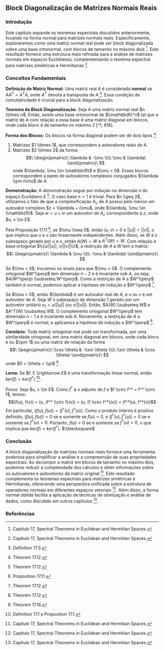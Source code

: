 ## Block Diagonalização de Matrizes Normais Reais

### Introdução
Este capítulo expande os teoremas espectrais discutidos anteriormente, focando na forma normal para matrizes normais reais. Especificamente, exploraremos como uma matriz normal real pode ser block diagonalizada sobre uma base ortonormal, com blocos de tamanho no máximo dois [^1]. Este resultado fornece uma estrutura mais refinada para a análise de matrizes normais em espaços Euclidianos, complementando o teorema espectral para matrizes simétricas e Hermitianas [^1].

### Conceitos Fundamentais

**Definição de Matriz Normal:** Uma matriz real $A$ é considerada **normal** se $A A^T = A^T A$, onde $A^T$ denota a transposta de $A$ [^626]. Essa condição de comutatividade é crucial para a block diagonalização.

**Teorema da Block Diagonalização:** Seja $A$ uma matriz normal real $n \\times n$. Então, existe uma base ortonormal de $\\mathbb{R}^n$ tal que a matriz de $A$ com relação a essa base é uma matriz diagonal em blocos, onde cada bloco é de tamanho no máximo $2$ [^1, 618].

**Forma dos Blocos:** Os blocos na forma diagonal podem ser de dois tipos [^618]:
1.  Matrizes $1 \\times 1$, que correspondem a autovalores reais de $A$.
2.  Matrizes $2 \\times 2$ da forma:
    $$\
    \\begin{pmatrix}\
    \\lambda & -\\mu \\\\\
    \\mu & \\lambda\
    \\end{pmatrix}\
    $$
    onde $\\lambda, \\mu \\in \\mathbb{R}$ e $\\mu > 0$. Esses blocos correspondem a pares de autovalores complexos conjugados $\\lambda \\pm i\\mu$ de $A$.

**Demonstração:** A demonstração segue por indução na dimensão $n$ do espaço Euclidiano $E$ [^618]. O caso base $n=1$ é trivial. Para $n \\geq 2$, utilizamos o fato de que a complexificação $A_c$ de $A$ possui pelo menos um autovalor complexo $z = \\lambda + i\\mu$, onde $\\lambda, \\mu \\in \\mathbb{R}$. Seja $w = u + iv$ um autovetor de $A_c$ correspondente a $z$, onde $u, v \\in E$.

Pela Proposição 17.11 [^617], se $\\mu \\neq 0$, então $(u, v) = 0$ e $||u|| = ||v||$, o que implica que $u$ e $v$ são linearmente independentes. Além disso, se $W$ é o subespaço gerado por $u$ e $v$, então $A(W) = W$ e $A^T(W) = W$. Com relação à base ortogonal $\\{u/||u||, v/||v||\\}$, a restrição de $A$ a $W$ tem a matriz:
$$\
\\begin{pmatrix}\
\\lambda & \\mu \\\\\
-\\mu & \\lambda\
\\end{pmatrix}\
$$

Se $\\mu < 0$, trocamos os sinais para que $\\mu > 0$. O complemento ortogonal $W^\\perp$ tem dimensão $n-2$ e é invariante sob $A$, ou seja, $A(W^\\perp) \\subseteq W^\\perp$. Como a restrição de $A$ a $W^\\perp$ também é normal, podemos aplicar a hipótese de indução a $W^\\perp$ [^618].

Se $\\mu = 0$, então $\\lambda$ é um autovalor real de $A$, e $u$ ou $v$ é um autovetor de $A$. Seja $W$ o subespaço de dimensão 1 gerado por um autovetor unitário $e_1 = u/||u||$ (ou $v/||v||$). Então, $A(W) \\subseteq W$ e $A^T(W) \\subseteq W$. O complemento ortogonal $W^\\perp$ tem dimensão $n-1$ e é invariante sob $A$. Novamente, a restrição de $A$ a $W^\\perp$ é normal, e aplicamos a hipótese de indução a $W^\\perp$ [^618].

**Corolário:** Toda matriz ortogonal real pode ser transformada, por uma similaridade ortogonal, em uma matriz diagonal em blocos, onde cada bloco é ou $\\pm 1$ ou uma matriz de rotação da forma
$$\
\\begin{pmatrix}\
\\cos \\theta & -\\sin \\theta \\\\\
\\sin \\theta & \\cos \\theta\
\\end{pmatrix}\
$$
onde $0 < \\theta < \\pi$ [^623].

**Lema:** Se $f: E \\rightarrow E$ é uma transformação linear normal, então $ker(f) = ker(f^*)$ [^610].

*Prova:* Seja $u, v \\in E$. Como $f^*$ é o adjunto de $f$ e $f \\circ f^* = f^* \\circ f$, temos:
$$(f(u), f(v)) = (u, (f^* \\circ f)(v)) = (u, (f \\circ f^*)(v)) = (f^*(u), f^*(v))$$
Em particular, $(f(u), f(u)) = (f^*(u), f^*(u))$. Como o produto interno é positivo definido, $(f(u), f(u)) = 0$ se e somente se $f(u) = 0$, e $(f^*(u), f^*(u)) = 0$ se e somente se $f^*(u) = 0$. Portanto, $f(u) = 0$ se e somente se $f^*(u) = 0$, o que implica que $ker(f) = ker(f^*)$. $\\blacksquare$

### Conclusão
A block diagonalização de matrizes normais reais fornece uma ferramenta poderosa para simplificar a análise e a compreensão de suas propriedades espectrais. Ao decompor a matriz em blocos de tamanho no máximo dois, podemos reduzir a complexidade dos cálculos e obter informações sobre os autovalores e autovetores da matriz original [^1]. Este resultado complementa os teoremas espectrais para matrizes simétricas e Hermitianas, oferecendo uma perspectiva unificada sobre a estrutura de operadores normais em diferentes espaços vetoriais [^1]. Além disso, a forma normal obtida facilita a aplicação de técnicas de otimização e análise de dados, como discutido em outros capítulos [^1].

### Referências
[^1]: Capítulo 17, Spectral Theorems in Euclidean and Hermitian Spaces.
[^610]: Definition 17.1 e Proposition 17.1.
[^617]: Proposition 17.11.
[^618]: Theorem 17.12.
[^623]: Theorem 17.16.
[^626]: Definition 17.3.

<!-- END -->